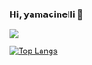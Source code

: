 ### Hi, yamacinelli 👋

<div>
  <a src="https://github.com/yamacinelli">
  <picture>
    <source 
      srcset="https://github-readme-stats.vercel.app/api?username=yamacinelli&hide_title=true&include_all_commits=true&count_private=true&show_icons=true&theme=shades-of-purple"
      media="(prefers-color-scheme: dark)"
    />
    <source
      srcset="https://github-readme-stats.vercel.app/api?username=yamacinelli&show_icons=true"
      media="(prefers-color-scheme: light), (prefers-color-scheme: no-preference)"
    />
    <img src="https://github-readme-stats.vercel.app/api?username=yamacinelli&show_icons=true"/>
  </picture>
  
  [![Top Langs](https://github-readme-stats.vercel.app/api/top-langs/?username=yamacinelli&hide_title=true&include_all_commits=true&layout=compact&theme=shades-of-purple)](https://github.com/anuraghazra/github-readme-stats)
</div>

